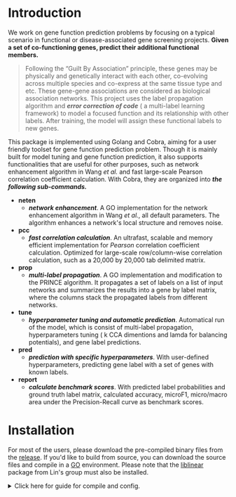 

# Introduction
We work on gene function prediction problems by focusing on a typical scenario in functional or disease-associated gene screening projects. **Given a set of co-functioning genes, predict their additional functional members.**

> Following the “Guilt By Association” principle, these genes may be physically and genetically interact with each other,  co-evolving across multiple species and co-express at the same tissue type and etc. These gene-gene associations are considered as biological association networks. This project uses the label propagation algorithm and ***error correction of code*** ( a multi-label learning framework) to model a focused function and its relationship with other labels. After training,  the model will assign these functional labels to new genes.

This package is implemented using Golang and Cobra, aiming for a user friendly toolset for gene function prediction problem. Though it is mainly built for model tuning and gene function prediction, it also supports functionalities that are useful for other purposes, such as network enhancement algorithm in Wang *et al.* and fast large-scale Pearson correlation coefficient calculation. With Cobra, they are organized into ***the following sub-commands.***

 - **neten**     
	 - ***network enhancement***. A GO implementation for the network enhancement algorithm in Wang *et al.*, all default parameters. The algorithm enhances a network's local structure and removes noise. 
 - **pcc**
	 - ***fast correlation calculation***. An ultrafast, scalable and memory efficient implementation for *Pearson* correlation coefficient calculation. Optimized for large-scale row/column-wise correlation calculation, such as a 20,000 by 20,000 tab delimited matrix. 
 -  **prop**
	 - ***multi-label propagation***.  A GO implementation and modification to the PRINCE algorithm. It propagates a set of labels on a list of input networks and summarizes the results into a gene by label matrix, where the columns stack the propagated labels from different networks. 
 - **tune**
	 - ***hyperparameter tuning and automatic prediction***. Automatical run of the model, which is consist of multi-label propagation, hyperparameters tuning ( k CCA dimentions and lamda for balancing potentials), and gene label predictions.
 -  **pred**
	 - ***prediction with specific hyperparameters***.  With user-defined hyperparameters, predicting gene label with a set of genes with known labels. 
 - **report**
	 - ***calculate benchmark scores***. With predicted label probabilities and ground truth label matrix, calculated accuracy, microF1, micro/macro area under the Precision-Recall curve as benchmark scores.

# Installation
For most of the users, please download the pre-compiled binary files from the [release](https://github.com/chenhao392/ecoc/releases). If you'd like to build from source, you can download the source files and compile in a [GO](https://golang.org/doc/install) environment. Please note that the [liblinear](https://www.csie.ntu.edu.tw/~cjlin/liblinear/) package from Lin's group must also be installed.<details> <summary>Click here for guide for compile and config.</summary>
 
```
# instll liblinear
tar -xf liblinear-2.30.tar.gz
cd liblinear-2.30
make lib
ln -s liblinear.so.3 liblinear.so

# config for osx
# please add the following to your ~/.bash_profile
export LD_LIBRARY_PATH="/path/to/liblinear-2.30:$LD_LIBRARY_PATH"
export DYLD_LIBRARY_PATH="/path/to/liblinear-2.30:$DYLD_LIBRARY_PATH"
export C_INCLUDE_PATH="/path/to/liblinear-2.30:$C_INCLUDE_PATH"

# config for ubuntu
# please add the following to your ~/.bashrc
export LD_LIBRARY_PATH="/path/to/liblinear-2.30:$LD_LIBRARY_PATH"
export LIBRARY_PATH="/path/to/liblinear-2.30:$LIBRARY_PATH"
export C_INCLUDE_PATH="/path/to/liblinear-2.30:$C_INCLUDE_PATH"
```
 
```
# compile ecoc from source
git init
git pull https://github.com/chenhao392/ecoc
go build
```
# Features

 ### Multi-label framework modeling netowork data
 ### Second-order iterative stratification 
 ### Platt's scaling for probability distribution
 ### Tolerenting missing positive labels
 ### Goroutines for scalable computing

# Common problems


 ***Missing liblinear shared library.*** 
I downloaded the pre-compiled binary file from the release. When I try to exeucute, it complains that liblinear.so.3 can not be found, such as the following. 
```
# example error msg from Ubuntu
error while loading shared libraries: liblinear.so.3: cannot open shared object file: No such file or directory
```
```
# example error msg from osx
dyld: Library not loaded: liblinear.so.3
Referenced from: /Users/chen/work/ecoc/./ecoc
Reason: image not found
Abort trap: 6
```
***Solution***: the liblinear package is either not installed or not properly configured. Please see installation for examplary configrations in Ubuntu and Mac machines. 

 ***Missing liblinear shared library and head files for compiling from sounrce.*** 
 I downloaded the source files and tried to compile it. But it complains that it cannot find -llinear or linear.h. 
```
# missing shared library
/usr/local/go/pkg/tool/linux_amd64/link: running gcc failed: exit status 1
/usr/bin/ld: cannot find -llinear
collect2: error: ld returned 1 exit status

# missing head file
src/ml_linear.go:5:10: fatal error: 'linear.h' file not found
#include <linear.h>
^~~~~~~~~~
1 error generated.
```
***Solution***: the liblinear package is either not installed or not properly configured. Please see installation for examplary configrations in Ubuntu and Mac machines. 
